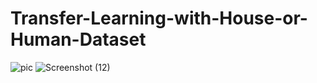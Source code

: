 # Transfer-Learning-with-House-or-Human-Dataset


![pic](https://github.com/ArsalMirza007/Transfer-Learning-with-House-or-Human-Dataset/assets/121928372/791ee518-ecc8-447c-bd19-77022024ffd8)
![Screenshot (12)](https://github.com/ArsalMirza007/Transfer-Learning-with-House-or-Human-Dataset/assets/121928372/b0b426d2-2bd0-4162-b120-62ea91131960)
